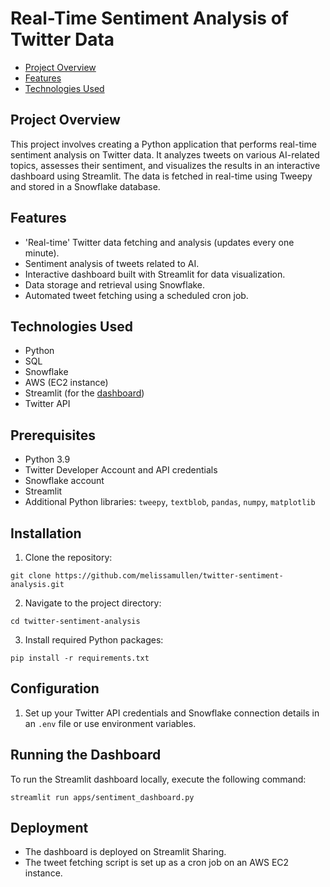 # Real-Time Sentiment Analysis of Twitter Data


- [Project Overview](#project-overview)
- [Features](#features)
- [Technologies Used](#technologies-used)


## Project Overview
This project involves creating a Python application that performs real-time sentiment analysis on Twitter data. It analyzes tweets on various AI-related topics, assesses their sentiment, and visualizes the results in an interactive dashboard using Streamlit. The data is fetched in real-time using Tweepy and stored in a Snowflake database.

## Features
- 'Real-time' Twitter data fetching and analysis (updates every one minute).
- Sentiment analysis of tweets related to AI.
- Interactive dashboard built with Streamlit for data visualization.
- Data storage and retrieval using Snowflake.
- Automated tweet fetching using a scheduled cron job.

## Technologies Used
- Python
- SQL
- Snowflake
- AWS (EC2 instance)
- Streamlit (for the [dashboard](https://melissa-mullen-twitter-sentiment-analysis.streamlit.app/))
- Twitter API

## Prerequisites
- Python 3.9
- Twitter Developer Account and API credentials
- Snowflake account
- Streamlit
- Additional Python libraries: `tweepy`, `textblob`, `pandas`, `numpy`, `matplotlib`

## Installation
1. Clone the repository:

`git clone https://github.com/melissamullen/twitter-sentiment-analysis.git`

2. Navigate to the project directory:

`cd twitter-sentiment-analysis`

3. Install required Python packages:

`pip install -r requirements.txt`


## Configuration
1. Set up your Twitter API credentials and Snowflake connection details in an `.env` file or use environment variables.

## Running the Dashboard
To run the Streamlit dashboard locally, execute the following command:

`streamlit run apps/sentiment_dashboard.py`

## Deployment
- The dashboard is deployed on Streamlit Sharing.
- The tweet fetching script is set up as a cron job on an AWS EC2 instance.
